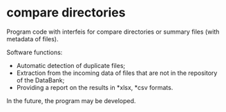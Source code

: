 # compare directories

Program code with interfeis for compare directories or summary files (with metadata of files).

Software functions:
- Automatic detection of duplicate files;
- Extraction from the incoming data of files that are not in the repository of the DataBank;
- Providing a report on the results in *xlsx, *csv formats.

In the future, the program may be developed.
